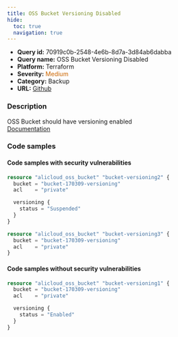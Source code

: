 ```yaml
---
title: OSS Bucket Versioning Disabled
hide:
  toc: true
  navigation: true
---
```


<style>
  .highlight .hll {
    background-color: #ff171742;
  }
  .md-content {
    max-width: 1100px;
    margin: 0 auto;
  }
</style>

-   **Query id:** 70919c0b-2548-4e6b-8d7a-3d84ab6dabba
-   **Query name:** OSS Bucket Versioning Disabled
-   **Platform:** Terraform
-   **Severity:** <span style="color:#C60">Medium</span>
-   **Category:** Backup
-   **URL:** [Github](https://github.com/Checkmarx/kics/tree/master/assets/queries/terraform/alicloud/oss_bucket_versioning_disabled)

### Description
OSS Bucket should have versioning enabled<br>
[Documentation](https://registry.terraform.io/providers/aliyun/alicloud/latest/docs/resources/oss_bucket#versioning)

### Code samples
#### Code samples with security vulnerabilities
```tf title="Positive test num. 1 - tf file" hl_lines="6"
resource "alicloud_oss_bucket" "bucket-versioning2" {
  bucket = "bucket-170309-versioning"
  acl    = "private"

  versioning {
    status = "Suspended"
  }
}

```
```tf title="Positive test num. 2 - tf file" hl_lines="1"
resource "alicloud_oss_bucket" "bucket-versioning3" {
  bucket = "bucket-170309-versioning"
  acl    = "private"
}

```


#### Code samples without security vulnerabilities
```tf title="Negative test num. 1 - tf file"
resource "alicloud_oss_bucket" "bucket-versioning1" {
  bucket = "bucket-170309-versioning"
  acl    = "private"

  versioning {
    status = "Enabled"
  }
}

```
